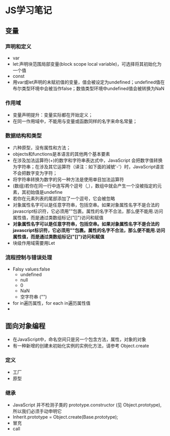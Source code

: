 # JS学习笔记
## 变量
### 声明和定义
- var
- let:声明块范围局部变量(block scope local variable)，可选择将其初始化为一个值
- const
- 用var或let声明的未赋初值的变量，值会被设定为undefined；undefined值在布尔类型环境中会被当作false；数值类型环境中undefined值会被转换为NaN
### 作用域
- 变量声明提升：变量实际都在开始定义；
- 在同一作用域中，不能用与变量或函数同样的名字来命名常量；
### 数据结构和类型
- 六种原型，没有属性和方法；
- objects和functions是本语言的其他两个基本要素
- 在涉及加法运算符(+)的数字和字符串表达式中，JavaScript 会把数字值转换为字符串；在涉及其它运算符（译注：如下面的減號'-'）时，JavaScript语言不会把数字变为字符；
- 将字符串转换为数字的另一种方法是使用单目加法运算符
- (数组)若你在同一行中连写两个逗号（,），数组中就会产生一个没被指定的元素，其初始值是undefine
- 若你在元素列表的尾部添加了一个逗号，它会被忽略
- 对象属性名字可以是任意字符串，包括空串。如果对象属性名字不是合法的javascript标识符，它必须用""包裹。属性的名字不合法，那么便不能用.访问属性值，而是通过类数组标记("[]")访问和赋值
- **对象属性名字可以是任意字符串，包括空串。如果对象属性名字不是合法的javascript标识符，它必须用""包裹。属性的名字不合法，那么便不能用.访问属性值，而是通过类数组标记("[]")访问和赋值**
- 块级作用域需要用Let
### 流程控制与错误处理
- Falsy values:false
    - undefined
    - null
    - 0
    - NaN
    - 空字符串 ("")
- for in遍历属性，for each in遍历属性值
- 
## 面向对象编程
- 在JavaScript中，命名空间只是另一个包含方法，属性，对象的对象
- 有一种新增的创建未初始化实例的实例化方法，请参考 Object.create 
### 定义
- 工厂
- 原型
### 继承
- JavaScript 并不检测子类的 prototype.constructor (见 Object.prototype), 所以我们必须手动申明它
- Inherit.prototype = Object.create(Base.prototype);
- 冒充
- call
